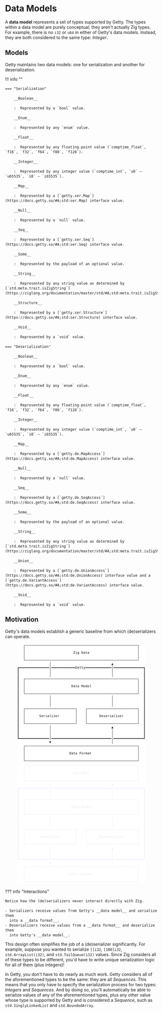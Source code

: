 # Data Models

A __data model__ represents a set of types supported by Getty. The types within
a data model are purely conceptual; they aren't actually Zig types. For
example, there is no `i32` or `u64` in either of Getty's data
models. Instead, they are both considered to the same type: _Integer_.

## Models

Getty maintains two data models: one for serialization and another for deserialization.

!!! info ""

    === "Serialization"

        __Boolean__

        :  Represented by a `bool` value.

        __Enum__

        :  Represented by any `enum` value.

        __Float__

        :  Represented by any floating-point value (`comptime_float`, `f16`, `f32`, `f64`, `f80`, `f128`).

        __Integer__

        :  Represented by any integer value (`comptime_int`, `u0` – `u65535`, `i0` – `i65535`).

        __Map__

        :  Represented by a [`getty.ser.Map`](https://docs.getty.so/#A;std:ser.Map) interface value.

        __Null__

        :  Represented by a `null` value.

        __Seq__

        :  Represented by a [`getty.ser.Seq`](https://docs.getty.so/#A;std:ser.Seq) interface value.

        __Some__

        :  Represented by the payload of an optional value.

        __String__

        :  Represented by any string value as determined by [`std.meta.trait.isZigString`](https://ziglang.org/documentation/master/std/#A;std:meta.trait.isZigString).

        __Structure__

        :  Represented by a [`getty.ser.Structure`](https://docs.getty.so/#A;std:ser.Structure) interface value.

        __Void__

        :  Represented by a `void` value.

    === "Deserialization"

        __Boolean__

        :  Represented by a `bool` value.

        __Enum__

        :  Represented by any `enum` value.

        __Float__

        :  Represented by any floating-point value (`comptime_float`, `f16`, `f32`, `f64`, `f80`, `f128`).

        __Integer__

        :  Represented by any integer value (`comptime_int`, `u0` – `u65535`, `i0` – `i65535`).

        __Map__

        :  Represented by a [`getty.de.MapAccess`](https://docs.getty.so/#A;std:de.MapAccess) interface value.

        __Null__

        :  Represented by a `null` value.

        __Seq__

        :  Represented by a [`getty.de.SeqAccess`](https://docs.getty.so/#A;std:de.SeqAccess) interface value.

        __Some__

        :  Represented by the payload of an optional value.

        __String__

        :  Represented by any string value as determined by [`std.meta.trait.isZigString`](https://ziglang.org/documentation/master/std/#A;std:meta.trait.isZigString).

        __Union__

        :  Represented by a [`getty.de.UnionAccess`](https://docs.getty.so/#A;std:de.UnionAccess) interface value and a [`getty.de.VariantAccess`](https://docs.getty.so/#A;std:de.VariantAccess) interface value.

        __Void__

        :  Represented by a `void` value.

## Motivation

Getty's data models establish a generic baseline from which (de)serializers can
operate.

<figure markdown>

![Data Model](/assets/images/data-model-light.svg#only-light)
![Data Model](/assets/images/data-model-dark.svg#only-dark)

</figure>

??? info "Interactions"

    Notice how the (de)serializers never interact directly with Zig.

    - Serializers receive values from Getty's __data model__ and serialize them
      into a __data format__.
    - Deserializers receive values from a __data format__ and deserialize them
      into Getty's __data model__.

This design often simplifies the job of a (de)serializer significantly. For
example, suppose you wanted to serialize `[]i32`, `[100]i32`,
`std.ArrayList(i32)`, and `std.TailQueue(i32)` values. Since Zig
considers all of these types to be different, you'd have to write unique
serialization logic for all of them (plus integers)!

In Getty, you don't have to do nearly as much work. Getty considers all of the
aforementioned types to be the same: they are all _Sequences_. This means that
you only have to specify the serialization process for two types: _Integers_
and _Sequences_. And by doing so, you'll automatically be able to serialize
values of any of the aforementioned types, plus any other value whose type is
supported by Getty and is considered a _Sequence_, such as `std.SinglyLinkedList`
and `std.BoundedArray`.

